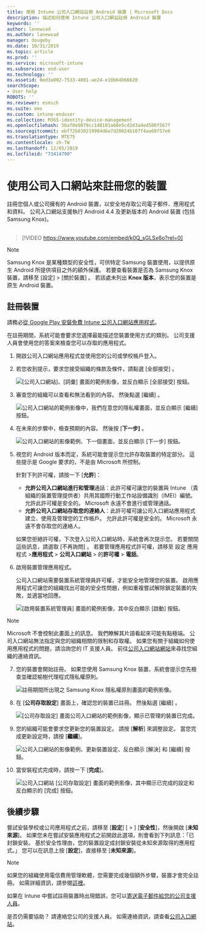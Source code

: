 ```yaml
---
title: 使用 Intune 公司入口網站註冊 Android 裝置 | Microsoft Docs
description: 描述如何使用 Intune 公司入口網站註冊 Android 裝置
keywords: ''
author: lenewsad
ms.author: lanewsad
manager: dougeby
ms.date: 10/31/2019
ms.topic: article
ms.prod: ''
ms.service: microsoft-intune
ms.subservice: end-user
ms.technology: ''
ms.assetid: 0ed3a002-7533-4001-ae24-e10b64b66620
searchScope:
- User help
ROBOTS: ''
ms.reviewer: esmich
ms.suite: ems
ms.custom: intune-enduser
ms.collection: M365-identity-device-management
ms.openlocfilehash: 5baf0e9079cc148101a68e5cd2d3a4ed500f567f
ms.sourcegitcommit: ebf72b038219904d6e7d20024b107f4aa68f57e6
ms.translationtype: MTE75
ms.contentlocale: zh-TW
ms.lasthandoff: 12/05/2019
ms.locfileid: "73414790"
---
```

# <a name="enroll-your-device-with-company-portal"></a>使用公司入口網站來註冊您的裝置  
註冊您個人或公司擁有的 Android 裝置，以安全地存取公司電子郵件、應用程式和資料。 公司入口網站支援執行 Android 4.4 及更新版本的 Android 裝置 (包括 Samsung Knox)。  
</br>
> [!VIDEO https://www.youtube.com/embed/k0Q_sGLSx6o?rel=0]

> [!NOTE]
> Samsung Knox 是某種類型的安全性，可供特定 Samsung 裝置使用，以提供原生 Android 所提供項目之外的額外保護。 若要查看裝置是否為 Samsung Knox 裝置，請移至 [設定]   > [關於裝置]  。 若該處未列出 **Knox 版本**，表示您的裝置是原生 Android 裝置。

## <a name="enroll-device"></a>註冊裝置  
請務必[從 Google Play 安裝免費 Intune 公司入口網站應用程式](https://play.google.com/store/apps/details?id=com.microsoft.windowsintune.companyportal)。 

在註冊期間，系統可能會要求您選擇最能描述您裝置使用方式的類別。 公司支援人員會使用您的答案來檢查您可以存取的應用程式。  

1. 開啟公司入口網站應用程式並使用您的公司或學校帳戶登入。  

2. 若您收到提示，要求您接受組織的條款及條件，請點選 [全部接受]  。  

   ![[公司入口網站]、[詞彙] 畫面的範例影像，並反白顯示 [全部接受] 按鈕。](./media/accept-terms-1911.png)  


3. 審查您的組織可以查看和無法看到的內容。 然後點選 [繼續]  。


    ![公司入口網站的範例影像中，我們在意您的隱私權畫面，並反白顯示 [繼續] 按鈕。](./media/android-privacy-screen-1911.png)  
4. 在未來的步驟中，檢查預期的內容。 然後按 [**下一步]** 。  

    ![公司入口網站的影像範例、下一個畫面，並反白顯示 [下一步] 按鈕。](./media/android-whats-next-1911.png)  


5. 視您的 Android 版本而定，系統可能會提示您允許存取裝置的特定部分。 這些提示是 Google 要求的，不是由 Microsoft 所控制。  

    針對下列許可權，請按一下 [**允許**]：  
    * **允許公司入口網站進行和管理**通話：此許可權可讓您的裝置與 Intune （貴組織的裝置管理提供者）共用其國際行動工作站設備識別（IMEI）編號。 允許此許可權是安全的。 Microsoft 永遠不會進行或管理通話。  
    * **允許公司入口網站存取您的連絡人**：此許可權可讓公司入口網站應用程式建立、使用及管理您的工作帳戶。  允許此許可權是安全的。 Microsoft 永遠不會存取您的連絡人。 

    如果您拒絕許可權，下次登入公司入口網站時，系統會再次提示您。 若要關閉這些訊息，請選取 [不再詢問]  。 若要管理應用程式許可權，請移至 設定 應用程式 >**應用程式** > **公司入口網站** > 的**許可權** > **電話**。  

6. 啟用裝置管理應用程式。 

    公司入口網站需要裝置系統管理員許可權，才能安全地管理您的裝置。 啟用應用程式可讓您的組織找出可能的安全性問題，例如重複嘗試解除鎖定裝置的失敗，並適當地回應。  

    ![[啟用裝置系統管理員] 畫面的範例影像，其中反白顯示 [啟動] 按鈕。](./media/activate-device-administrator-1911.png)  

> [!NOTE]
> Microsoft 不會控制此畫面上的訊息。 我們瞭解其片語看起來可能有點極端。 公司入口網站無法指定與您的組織相關的限制和存取權。 如果您有關于組織如何使用應用程式的問題，請洽詢您的 IT 支援人員。 前往[公司入口網站網站](https://go.microsoft.com/fwlink/?linkid=2010980)來尋找您組織的連絡資訊。  


7. 您的裝置會開始註冊。 如果您使用 Samsung Knox 裝置，系統會提示您先檢查並確認榆樹代理程式隱私權原則。   

    ![註冊期間所出現之 Samsung Knox 隱私權原則畫面的範例影像。](./media/and-enroll-7-knox-privacy-policy.png)  

8. 在 [**公司存取設定**] 畫面上，確認您的裝置已註冊。 然後點選 [繼續]  。  

    ![[公司存取設定] 畫面公司入口網站的範例影像，顯示已管理的裝置已完成。](./media/update-settings-1911.png)  

9. 您的組織可能會要求您更新您的裝置設定。 請按 [**解析**] 來調整設定。 當您完成更新設定時，請按 [**繼續**]。  

   ![公司入口網站的影像範例、更新裝置設定、反白顯示 [解決] 和 [繼續] 按鈕。](./media/resolve-settings-1911.png)  

10. 當安裝程式完成時，請按一下 [**完成**]。    

    ![公司入口網站 [公司存取設定] 畫面的範例影像，其中顯示已完成的設定和反白顯示的 [完成] 按鈕。](./media/android-enrollment-done-1911.png) 

## <a name="next-steps"></a>後續步驟  

嘗試安裝學校或公司應用程式之前，請移至 [**設定**] [ > ] [**安全性**]，然後開啟 [**未知來源**]。 如果您未在嘗試安裝應用程式之前開啟此選項，則會看到下列訊息：「已封鎖安裝。 基於安全性理由，您的裝置設定成封鎖安裝從未知來源取得的應用程式。」 您可以在訊息上按 [**設定**]，直接移至 [**未知來源**]。  

> [!Note]
> 如果您的組織使用電信費用管理軟體，您需要完成幾個額外步驟，裝置才會完全註冊。 如需詳細資訊，請參閱[這裡](enroll-your-device-with-telecom-expense-management-android.md)。

如果在 Intune 中嘗試註冊裝置時出現錯誤，您可以[寄送電子郵件給您的公司支援人員](send-logs-to-your-it-admin-by-email-android.md)。  

是否仍需要協助？ 請連絡您公司的支援人員。 如需連絡資訊，請查看[公司入口網站](https://go.microsoft.com/fwlink/?linkid=2010980)。  